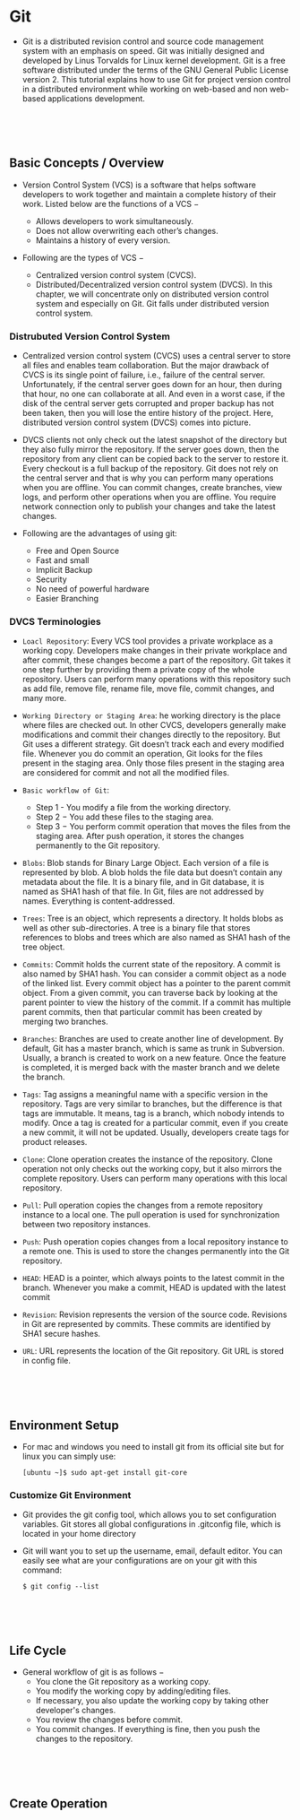 # Git 

- Git is a distributed revision control and source code management system with an emphasis on speed. Git was initially designed and developed by Linus Torvalds for Linux kernel development. Git is a free software distributed under the terms of the GNU General Public License version 2. This tutorial explains how to use Git for project version control in a distributed environment while working on web-based and non web-based applications development.

<br>
<br>
<br>

## Basic Concepts / Overview

- Version Control System (VCS) is a software that helps software developers to work together and maintain a complete history of their work. Listed below are the functions of a VCS − 
  - Allows developers to work simultaneously.
  - Does not allow overwriting each other’s changes.
  - Maintains a history of every version.
  
- Following are the types of VCS −
  - Centralized version control system (CVCS).
  - Distributed/Decentralized version control system (DVCS).
  In this chapter, we will concentrate only on distributed version control system and especially on Git. Git falls under distributed version control system.
  
### Distrubuted Version Control System

- Centralized version control system (CVCS) uses a central server to store all files and enables team collaboration. But the major drawback of CVCS is its single point of failure, i.e., failure of the central server. Unfortunately, if the central server goes down for an hour, then during that hour, no one can collaborate at all. And even in a worst case, if the disk of the central server gets corrupted and proper backup has not been taken, then you will lose the entire history of the project. Here, distributed version control system (DVCS) comes into picture.

- DVCS clients not only check out the latest snapshot of the directory but they also fully mirror the repository. If the server goes down, then the repository from any client can be copied back to the server to restore it. Every checkout is a full backup of the repository. Git does not rely on the central server and that is why you can perform many operations when you are offline. You can commit changes, create branches, view logs, and perform other operations when you are offline. You require network connection only to publish your changes and take the latest changes.

- Following are the advantages of using git:
  - Free and Open Source
  - Fast and small
  - Implicit Backup
  - Security
  - No need of powerful hardware
  - Easier Branching
  
### DVCS Terminologies

- `Loacl Repository`: Every VCS tool provides a private workplace as a working copy. Developers make changes in their private workplace and after commit, these changes become a part of the repository. Git takes it one step further by providing them a private copy of the whole repository. Users can perform many operations with this repository such as add file, remove file, rename file, move file, commit changes, and many more.
- `Working Directory or Staging Area`: he working directory is the place where files are checked out. In other CVCS, developers generally make modifications and commit their changes directly to the repository. But Git uses a different strategy. Git doesn’t track each and every modified file. Whenever you do commit an operation, Git looks for the files present in the staging area. Only those files present in the staging area are considered for commit and not all the modified files.

- `Basic workflow of Git`:
  - Step 1 - You modify a file from the working directory.
  - Step 2 − You add these files to the staging area.
  - Step 3 − You perform commit operation that moves the files from the staging area. After push operation, it stores the changes permanently to the Git repository.
  
- `Blobs`: Blob stands for Binary Large Object. Each version of a file is represented by blob. A blob holds the file data but doesn’t contain any metadata about the file. It is a binary file, and in Git database, it is named as SHA1 hash of that file. In Git, files are not addressed by names. Everything is content-addressed.

- `Trees`: Tree is an object, which represents a directory. It holds blobs as well as other sub-directories. A tree is a binary file that stores references to blobs and trees which are also named as SHA1 hash of the tree object.

- `Commits`: Commit holds the current state of the repository. A commit is also named by SHA1 hash. You can consider a commit object as a node of the linked list. Every commit object has a pointer to the parent commit object. From a given commit, you can traverse back by looking at the parent pointer to view the history of the commit. If a commit has multiple parent commits, then that particular commit has been created by merging two branches.

- `Branches`: Branches are used to create another line of development. By default, Git has a master branch, which is same as trunk in Subversion. Usually, a branch is created to work on a new feature. Once the feature is completed, it is merged back with the master branch and we delete the branch.

- `Tags`: Tag assigns a meaningful name with a specific version in the repository. Tags are very similar to branches, but the difference is that tags are immutable. It means, tag is a branch, which nobody intends to modify.  Once a tag is created for a particular commit, even if you create a new commit, it will not be updated. Usually, developers create tags for product releases.

- `Clone`: Clone operation creates the instance of the repository. Clone operation not only checks out the working copy, but it also mirrors the complete repository. Users can perform many operations with this local repository.

- `Pull`: Pull operation copies the changes from a remote repository instance to a local one. The pull operation is used for synchronization between two repository instances.

- `Push`: Push operation copies changes from a local repository instance to a remote one. This is used to store the changes permanently into the Git repository.

- `HEAD`: HEAD is a pointer, which always points to the latest commit in the branch. Whenever you make a commit, HEAD is updated with the latest commit

- `Revision`: Revision represents the version of the source code. Revisions in Git are represented by commits. These commits are identified by SHA1 secure hashes.

- `URL`: URL represents the location of the Git repository. Git URL is stored in config file.

<br>
<br>
<br>

## Environment Setup

- For mac and windows you need to install git from its official site but for linux you can simply use:
  ```
  [ubuntu ~]$ sudo apt-get install git-core
  ```
### Customize Git Environment

- Git provides the git config tool, which allows you to set configuration variables. Git stores all global configurations in .gitconfig file, which is located in your home directory

- Git will want you to set up the username, email, default editor. You can easily see what are your configurations are on your git with this command:
  ```
  $ git config --list
  ```

<br>
<br>
<br>

## Life Cycle 

- General workflow of git is as follows −
  - You clone the Git repository as a working copy.
  - You modify the working copy by adding/editing files.
  - If necessary, you also update the working copy by taking other developer's changes.
  - You review the changes before commit.
  - You commit changes. If everything is fine, then you push the changes to the repository.
  
<br>
<br>
<br>

## Create Operation

